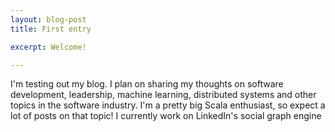```yaml
---
layout: blog-post
title: First entry

excerpt: Welcome!

---
```

I'm testing out my blog. I plan on sharing my thoughts on software development, leadership,
machine learning, distributed systems and other topics in the software industry. I'm a pretty big Scala
enthusiast, so expect a lot of posts on that topic! I currently work on LinkedIn's social graph
engine
